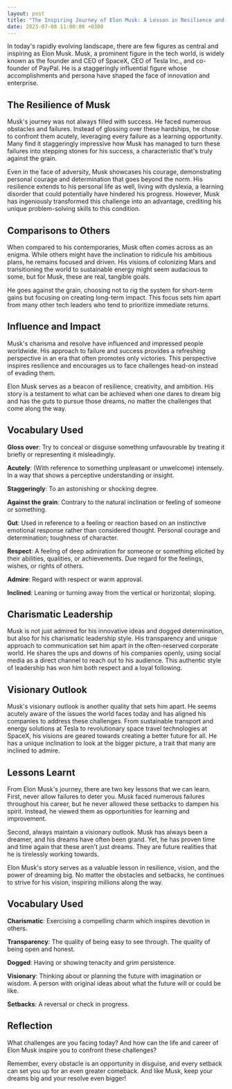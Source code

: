 ```yaml
---
layout: post
title: "The Inspiring Journey of Elon Musk: A Lesson in Resilience and Vision"
date: 2023-07-08 11:00:00 +0300
---
```


In today's rapidly evolving landscape, there are few figures as central and inspiring as Elon Musk. Musk, a prominent figure in the tech world, is widely known as the founder and CEO of SpaceX, CEO of Tesla Inc., and co-founder of PayPal. He is a staggeringly influential figure whose accomplishments and persona have shaped the face of innovation and enterprise. 

## The Resilience of Musk

Musk's journey was not always filled with success. He faced numerous obstacles and failures. Instead of glossing over these hardships, he chose to confront them acutely, leveraging every failure as a learning opportunity. Many find it staggeringly impressive how Musk has managed to turn these failures into stepping stones for his success, a characteristic that's truly against the grain.

Even in the face of adversity, Musk showcases his courage, demonstrating personal courage and determination that goes beyond the norm. His resilience extends to his personal life as well, living with dyslexia, a learning disorder that could potentially have hindered his progress. However, Musk has ingeniously transformed this challenge into an advantage, crediting his unique problem-solving skills to this condition.

## Comparisons to Others

When compared to his contemporaries, Musk often comes across as an enigma. While others might have the inclination to ridicule his ambitious plans, he remains focused and driven. His visions of colonizing Mars and transitioning the world to sustainable energy might seem audacious to some, but for Musk, these are real, tangible goals. 

He goes against the grain, choosing not to rig the system for short-term gains but focusing on creating long-term impact. This focus sets him apart from many other tech leaders who tend to prioritize immediate returns. 

## Influence and Impact

Musk's charisma and resolve have influenced and impressed people worldwide. His approach to failure and success provides a refreshing perspective in an era that often promotes only victories. This perspective inspires resilience and encourages us to face challenges head-on instead of evading them.

Elon Musk serves as a beacon of resilience, creativity, and ambition. His story is a testament to what can be achieved when one dares to dream big and has the guts to pursue those dreams, no matter the challenges that come along the way.

## Vocabulary Used

**Gloss over**: Try to conceal or disguise something unfavourable by treating it briefly or representing it misleadingly.

**Acutely**: (With reference to something unpleasant or unwelcome) intensely. In a way that shows a perceptive understanding or insight.

**Staggeringly**: To an astonishing or shocking degree.

**Against the grain**: Contrary to the natural inclination or feeling of someone or something.

**Gut**: Used in reference to a feeling or reaction based on an instinctive emotional response rather than considered thought. Personal courage and determination; toughness of character.

**Respect**: A feeling of deep admiration for someone or something elicited by their abilities, qualities, or achievements. Due regard for the feelings, wishes, or rights of others.

**Admire**: Regard with respect or warm approval.

**Inclined**: Leaning or turning away from the vertical or horizontal; sloping.

## Charismatic Leadership

Musk is not just admired for his innovative ideas and dogged determination, but also for his charismatic leadership style. His transparency and unique approach to communication set him apart in the often-reserved corporate world. He shares the ups and downs of his companies openly, using social media as a direct channel to reach out to his audience. This authentic style of leadership has won him both respect and a loyal following.

## Visionary Outlook

Musk's visionary outlook is another quality that sets him apart. He seems acutely aware of the issues the world faces today and has aligned his companies to address these challenges. From sustainable transport and energy solutions at Tesla to revolutionary space travel technologies at SpaceX, his visions are geared towards creating a better future for all. He has a unique inclination to look at the bigger picture, a trait that many are inclined to admire.

## Lessons Learnt

From Elon Musk's journey, there are two key lessons that we can learn. First, never allow failures to deter you. Musk faced numerous failures throughout his career, but he never allowed these setbacks to dampen his spirit. Instead, he viewed them as opportunities for learning and improvement.

Second, always maintain a visionary outlook. Musk has always been a dreamer, and his dreams have often been grand. Yet, he has proven time and time again that these aren't just dreams. They are future realities that he is tirelessly working towards.

Elon Musk's story serves as a valuable lesson in resilience, vision, and the power of dreaming big. No matter the obstacles and setbacks, he continues to strive for his vision, inspiring millions along the way.

## Vocabulary Used

**Charismatic**: Exercising a compelling charm which inspires devotion in others.

**Transparency**: The quality of being easy to see through. The quality of being open and honest.

**Dogged**: Having or showing tenacity and grim persistence.

**Visionary**: Thinking about or planning the future with imagination or wisdom. A person with original ideas about what the future will or could be like.

**Setbacks**: A reversal or check in progress. 

## Reflection

What challenges are you facing today? And how can the life and career of Elon Musk inspire you to confront these challenges? 

Remember, every obstacle is an opportunity in disguise, and every setback can set you up for an even greater comeback. And like Musk, keep your dreams big and your resolve even bigger!